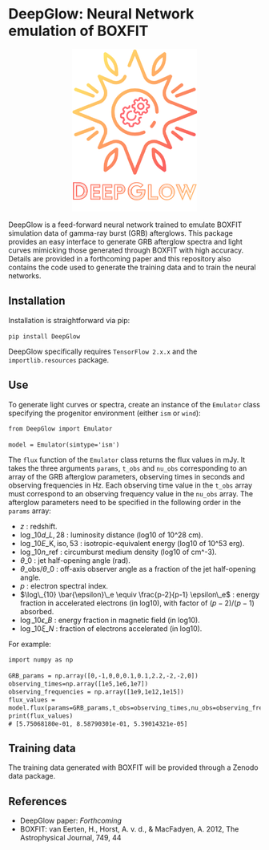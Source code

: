 # DeepGlow: Neural Network emulation of BOXFIT
<p align="center">
<img src="Logo_DeepGlow.png" width="250" height="325"/>
</p>
DeepGlow is a feed-forward neural network trained to emulate BOXFIT simulation data of gamma-ray burst (GRB) afterglows. This package provides an easy interface to generate GRB afterglow spectra and light curves mimicking those generated through BOXFIT with high accuracy. Details are provided in a forthcoming paper and this repository also contains the code used to generate the training data and to train the neural networks.

## Installation

Installation is straightforward via pip:

`pip install DeepGlow`

DeepGlow specifically requires `TensorFlow 2.x.x` and the `importlib.resources` package.

## Use

To generate light curves or spectra, create an instance of the `Emulator` class specifying the progenitor environment (either `ism` or `wind`):

```
from DeepGlow import Emulator

model = Emulator(simtype='ism')
```

The `flux` function of the `Emulator` class returns the flux values in mJy. It takes the three arguments `params`, `t_obs` and `nu_obs` corresponding to an array of the GRB afterglow parameters, observing times in seconds and observing frequencies in Hz. Each observing time value in the `t_obs` array must correspond to an observing frequency value in the `nu_obs` array. The afterglow parameters need to be specified in the following order in the `params` array:

- $z$ : redshift.
- $\log\_{10} d\_{L,28}$ : luminosity distance (log10 of 10^28 cm).
- $\log\_{10} E\_\mathrm{K,iso,53}$ : isotropic-equivalent energy (log10 of 10^53 erg). 
- $\log\_{10} n\_\mathrm{ref}$ : circumburst medium density (log10 of cm^-3).
- $\theta\_0$ : jet half-opening angle (rad).
- $\theta\_\mathrm{obs} / \theta\_0$ : off-axis observer angle as a fraction of the jet half-opening angle.
- $p$ : electron spectral index.
- $\log\_{10} \bar{\epsilon}\_e \equiv \frac{p-2}{p-1} \epsilon\_e$ : energy fraction in accelerated electrons (in log10), with factor of $(p - 2) / (p - 1)$ absorbed.
- $\log\_{10} \epsilon\_B$ : energy fraction in magnetic field (in log10).
- $\log\_{10} \xi\_N$ : fraction of electrons accelerated (in log10).

For example:

```
import numpy as np

GRB_params = np.array([0,-1,0,0,0.1,0.1,2.2,-2,-2,0])
observing_times=np.array([1e5,1e6,1e7])
observing_frequencies = np.array([1e9,1e12,1e15])
flux_values = model.flux(params=GRB_params,t_obs=observing_times,nu_obs=observing_frequencies)
print(flux_values)
# [5.75068180e-01, 8.58790301e-01, 5.39014321e-05]
```

## Training data

The training data generated with BOXFIT will be provided through a Zenodo data package.

## References

- DeepGlow paper: _Forthcoming_ 
- BOXFIT: van Eerten, H., Horst, A. v. d., & MacFadyen, A. 2012, The Astrophysical Journal, 749, 44

 
